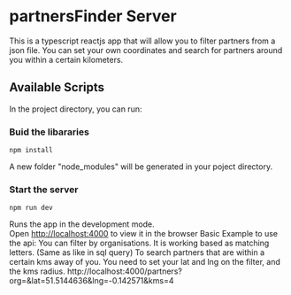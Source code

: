 # partnersFinder Server
This is a typescript reactjs app that will allow you to filter partners from a json file. You can set your own coordinates and search for partners around you within a certain kilometers.

## Available Scripts

In the project directory, you can run:

### Buid the libararies
`npm install`

A new folder "node_modules" will be generated in your poject directory.

### Start the server 
`npm run dev`

Runs the app in the development mode.<br>
Open [http://localhost:4000](http://localhost:4000) to view it in the browser
Basic Example to use the api:
You can filter by organisations. It is working based as matching letters. (Same as like in sql query)
To search partners that are within a certain kms away of you. You need to set your lat and lng on the filter, and the kms radius.
http://localhost:4000/partners?org=&lat=51.5144636&lng=-0.142571&kms=4

